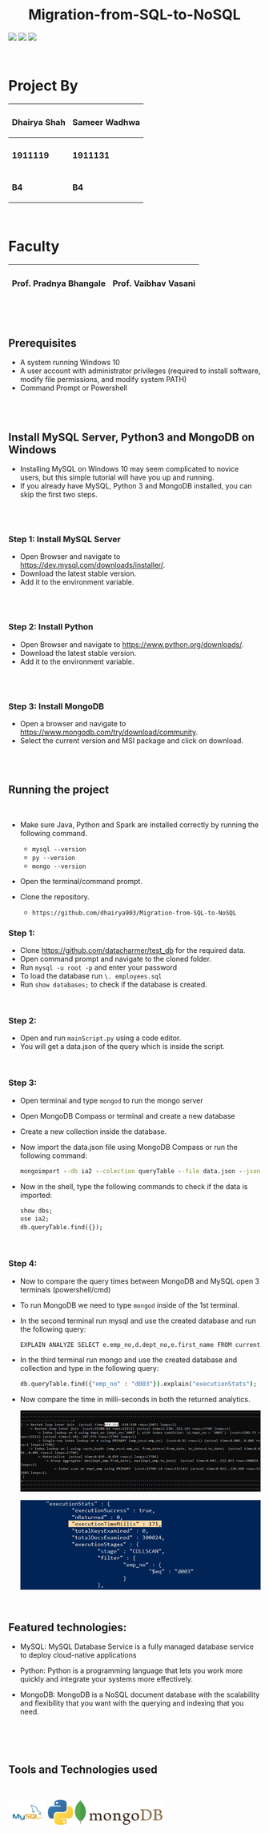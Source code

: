 <h1 align="center">Migration-from-SQL-to-NoSQL</h1>

<img src="https://img.shields.io/badge/Made%20with-MySQL-1f425f.svg"/>    <img src="https://img.shields.io/badge/Made%20with-Python-1f425f.svg"/>    <img src="https://img.shields.io/badge/Made%20with-MongoDB-1f425f.svg"/> 

</br>

<h1>Project By</h1>

| <h3>Dhairya Shah</h3> | <h3>Sameer Wadhwa</h3> |
| -------------------- | ---------------------- |
| <h3>1911119 </h3>    | <h3>1911131</h3>       |
| <h3>B4</h3>          | <h3>B4</h3>            |

</br>

<h1>Faculty</h1>

| <h3>Prof. Pradnya Bhangale</h3> | <h3>Prof. Vaibhav Vasani</h3> |
| ------------------------------- | ----------------------------- |


</br>
</br>

## Prerequisites

  -   A system running Windows 10
  -   A user account with administrator privileges (required to install software, modify file permissions, and modify system PATH)
  -   Command Prompt or Powershell

</br>
</br>

## Install MySQL Server, Python3 and MongoDB on Windows

-   Installing MySQL on Windows 10 may seem complicated to novice users, but this simple tutorial will have you up and running.
-   If you already have MySQL, Python 3 and MongoDB installed, you can skip the first two steps.

</br>
</br>

### Step 1: Install MySQL Server

-   Open Browser and navigate to https://dev.mysql.com/downloads/installer/.
-   Download the latest stable version.
-   Add it to the environment variable.

</br>
</br>

### Step 2: Install Python

-   Open Browser and navigate to https://www.python.org/downloads/.
-   Download the latest stable version.
-   Add it to the environment variable.

</br> 
</br>

### Step 3: Install MongoDB

-   Open a browser and navigate to https://www.mongodb.com/try/download/community.
-   Select the current version and MSI package and click on download.

</br>
</br>

## Running the project

</br>

-   Make sure Java, Python and Spark are installed correctly by running the following command.

    -   `mysql --version`
    -   `py --version`
    -   `mongo --version`

-   Open the terminal/command prompt.
-   Clone the repository.
    </br>
    -   `https://github.com/dhairya903/Migration-from-SQL-to-NoSQL`

### Step 1:

-   Clone https://github.com/datacharmer/test_db for the required data.
-   Open command prompt and navigate to the cloned folder.
-   Run `mysql -u root -p` and enter your password
-   To load the database run `\. employees.sql`
-   Run `show databases;` to check if the database is created.

</br>

### Step 2:

-   Open and run `mainScript.py` using a code editor.
-   You will get a data.json of the query which is inside the script.

</br>

### Step 3:

-   Open terminal and type `mongod` to run the mongo server
-   Open MongoDB Compass or terminal and create a new database
-   Create a new collection inside the database.
-   Now import the data.json file using MongoDB Compass or run the following command:

    ```cmd
    mongoimport --db ia2 --colection queryTable --file data.json --jsonArray
    ```
    
-   Now in the shell, type the following commands to check if the data is imported:

    ```cmd
    show dbs;
    use ia2;
    db.queryTable.find({});
    ```
    
</br>

### Step 4:
-   Now to compare the query times between MongoDB and MySQL open 3 terminals (powershell/cmd)
-   To run MongoDB we need to type `mongod` inside of the 1st terminal.
-   In the second terminal run mysql and use the created database and run the following query:

    ```cmd
    EXPLAIN ANALYZE SELECT e.emp_no,d.dept_no,e.first_name FROM current_dept_emp AS d JOIN employees AS e ON e.emp_no=d.emp_no WHERE d.dept_no='d003';
    ```
    
-   In the third terminal run mongo and use the created database and collection and type in the following query:

    ```cmd
    db.queryTable.find({"emp_no" : "d003"}).explain("executionStats");
    ```

-   Now compare the time in milli-seconds in both the returned analytics.

    <img src="Images\mysql.PNG">
    </br>
    <p align="center">
    <img src="Images\mongoDB.PNG">
    </p>

</br>


## Featured technologies:

-   MySQL: MySQL Database Service is a fully managed database service to deploy cloud-native applications

-   Python: Python is a programming language that lets you work more quickly and integrate your systems more effectively.

-   MongoDB: MongoDB is a NoSQL document database with the scalability and flexibility that you want with the querying and indexing that you need.

</br>
</br>
</br>

## Tools and Technologies used

</br>


<p><img height="50" src="Images\mysql-logo.svg">   <img height="50" src="Images\python-logo.png">    <img height="50" src="Images\mongodb-logo.svg"></p>



